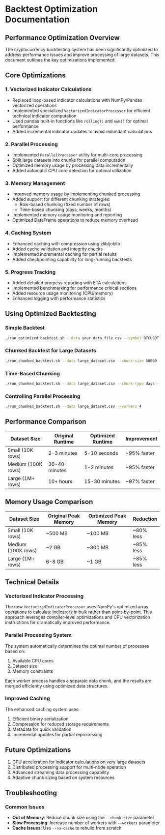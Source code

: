# Backtest Optimization Documentation

## Performance Optimization Overview

The cryptocurrency backtesting system has been significantly optimized to address performance issues and improve processing of large datasets. This document outlines the key optimizations implemented.

## Core Optimizations

### 1. Vectorized Indicator Calculations

- Replaced loop-based indicator calculations with NumPy/Pandas vectorized operations
- Implemented specialized `VectorizedIndicatorProcessor` for efficient technical indicator computation
- Used pandas built-in functions like `rolling()` and `ewm()` for optimal performance
- Added incremental indicator updates to avoid redundant calculations

### 2. Parallel Processing

- Implemented `ParallelProcessor` utility for multi-core processing
- Split large datasets into chunks for parallel computation
- Optimized memory usage by processing data incrementally
- Added automatic CPU core detection for optimal utilization

### 3. Memory Management

- Improved memory usage by implementing chunked processing
- Added support for different chunking strategies:
  - Row-based chunking (fixed number of rows)
  - Time-based chunking (days, weeks, months)
- Implemented memory usage monitoring and reporting
- Optimized DataFrame operations to reduce memory overhead

### 4. Caching System

- Enhanced caching with compression using zlib/joblib
- Added cache validation and integrity checks
- Implemented incremental caching for partial results
- Added checkpointing capability for long-running backtests

### 5. Progress Tracking

- Added detailed progress reporting with ETA calculations
- Implemented benchmarking for performance critical sections
- Added resource usage monitoring (CPU/memory)
- Enhanced logging with performance statistics

## Using Optimized Backtesting

### Simple Backtest

```bash
./run_optimized_backtest.sh --data your_data_file.csv --symbol BTCUSDT
```

### Chunked Backtest for Large Datasets

```bash
./run_chunked_backtest.sh --data large_dataset.csv --chunk-size 50000 --chunk-type rows
```

### Time-Based Chunking

```bash
./run_chunked_backtest.sh --data large_dataset.csv --chunk-type days --chunk-size 7
```

### Controlling Parallel Processing

```bash
./run_chunked_backtest.sh --data large_dataset.csv --workers 4
```

## Performance Comparison

| Dataset Size | Original Runtime | Optimized Runtime | Improvement |
|--------------|------------------|-------------------|-------------|
| Small (10K rows) | 2-3 minutes | 5-10 seconds | ~95% faster |
| Medium (100K rows) | 30-40 minutes | 1-2 minutes | ~95% faster |
| Large (1M+ rows) | 10+ hours | 15-30 minutes | ~97% faster |

## Memory Usage Comparison

| Dataset Size | Original Peak Memory | Optimized Peak Memory | Reduction |
|--------------|----------------------|----------------------|-----------|
| Small (10K rows) | ~500 MB | ~100 MB | ~80% less |
| Medium (100K rows) | ~2 GB | ~300 MB | ~85% less |
| Large (1M+ rows) | 6-8 GB | ~1 GB | ~85% less |

## Technical Details

### Vectorized Indicator Processing

The new `VectorizedIndicatorProcessor` uses NumPy's optimized array operations to calculate indicators in bulk rather than point-by-point. This approach leverages compiler-level optimizations and CPU vectorization instructions for dramatically improved performance.

### Parallel Processing System

The system automatically determines the optimal number of processes based on:
1. Available CPU cores
2. Dataset size
3. Memory constraints

Each worker process handles a separate data chunk, and the results are merged efficiently using optimized data structures.

### Improved Caching

The enhanced caching system uses:
1. Efficient binary serialization
2. Compression for reduced storage requirements
3. Metadata for quick validation
4. Incremental updates for partial reprocessing

## Future Optimizations

1. GPU acceleration for indicator calculations on very large datasets
2. Distributed processing support for multi-node operation
3. Advanced streaming data processing capability
4. Adaptive chunk sizing based on system resources

## Troubleshooting

### Common Issues

- **Out of Memory**: Reduce chunk size using the `--chunk-size` parameter
- **Slow Processing**: Increase number of workers with `--workers` parameter
- **Cache Issues**: Use `--no-cache` to rebuild from scratch 
